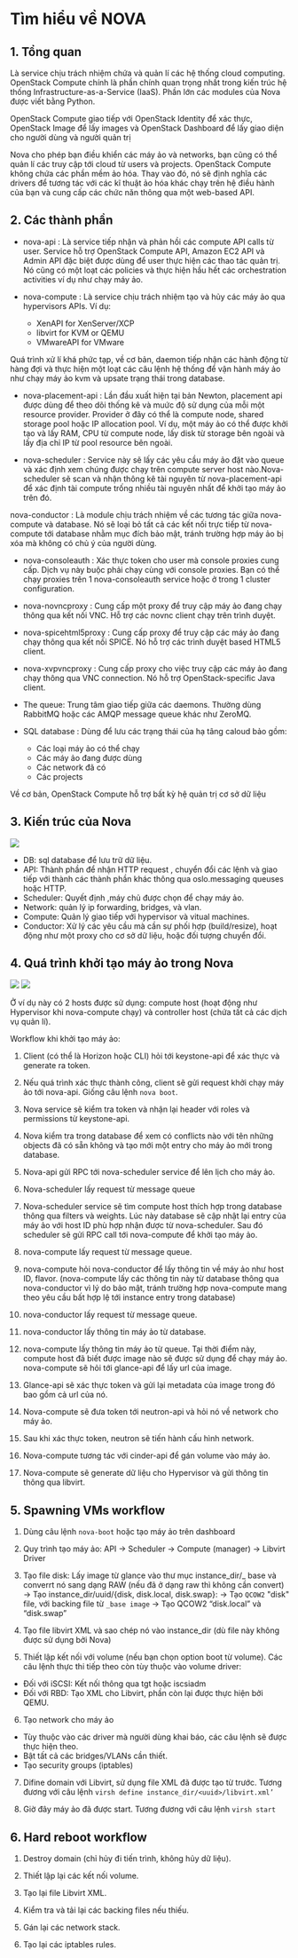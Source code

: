 # Tìm hiểu về NOVA

## 1. Tổng quan

Là service chịu trách nhiệm chứa và quản lí các hệ thống cloud computing. OpenStack Compute chính là phần chính quan trọng nhất trong kiến trúc hệ thống Infrastructure-as-a-Service (IaaS). Phần lớn các modules của Nova được viết bằng Python.

OpenStack Compute giao tiếp với OpenStack Identity để xác thực, OpenStack Image để lấy images và OpenStack Dashboard để lấy giao diện cho người dùng và người quản trị

Nova cho phép bạn điều khiển các máy ảo và networks, bạn cũng có thể quản lí các truy cập tới cloud từ users và projects. OpenStack Compute không chứa các phần mềm ảo hóa. Thay vào đó, nó sẽ định nghĩa các drivers để tương tác với các kĩ thuật ảo hóa khác chạy trên hệ điều hành của bạn và cung cấp các chức năn thông qua một web-based API.

## 2. Các thành phần

- nova-api : Là service tiếp nhận và phản hồi các compute API calls từ user. Service hỗ trợ OpenStack Compute API, Amazon EC2 API và Admin API đặc biệt được dùng để user thực hiện các thao tác quản trị. Nó cũng có một loạt các policies và thực hiện hầu hết các orchestration activities ví dụ như chạy máy ảo.


- nova-compute : Là service chịu trách nhiệm tạo và hủy các máy ảo qua hypervisors APIs. Ví dụ:
<ul>
  <ul>
<li>XenAPI for XenServer/XCP</li>
    
<li>libvirt for KVM or QEMU</li>

<li>VMwareAPI for VMware</li>
</ul>
</ul>

Quá trình xử lí khá phức tạp, về cơ bản, daemon tiếp nhận các hành động từ hàng đợi và thực hiện một loạt các câu lệnh hệ thống để vận hành máy ảo như chạy máy ảo kvm và upsate trạng thái trong database.

- nova-placement-api : Lần đầu xuất hiện tại bản Newton, placement api được dùng để theo dõi thống kê và muức độ sử dụng của mỗi một resource provider. Provider ở đây có thể là compute node, shared storage pool hoặc IP allocation pool. Ví dụ, một máy ảo có thể được khởi tạo và lấy RAM, CPU từ compute node, lấy disk từ storage bên ngoài và lấy địa chỉ IP từ pool resource bên ngoài.

- nova-scheduler : Service này sẽ lấy các yêu cầu máy ảo đặt vào queue và xác định xem chúng được chạy trên compute server host nào.Nova-scheduler sẽ scan và nhận thông kê tài nguyên từ nova-placement-api để xác định tài compute trống nhiều tài nguyên nhất để khởi tạo máy ảo trên đó.

nova-conductor : Là module chịu trách nhiệm về các tương tác giữa nova-compute và database. Nó sẽ loại bỏ tất cả các kết nối trực tiếp từ nova-compute tới database nhằm mục đích bảo mật, tránh trường hợp máy ảo bị xóa mà không có chủ ý của người dùng.

- nova-consoleauth : Xác thực token cho user mà console proxies cung cấp. Dịch vụ này buộc phải chạy cùng với console proxies. Bạn có thể chạy proxies trên 1 nova-consoleauth service hoặc ở trong 1 cluster configuration.

- nova-novncproxy :  Cung cấp một proxy để truy cập máy ảo đang chạy thông qua kết nối VNC. Hỗ trợ các novnc client chạy trên trình duyệt.

- nova-spicehtml5proxy : Cung cấp proxy để truy cập các máy ảo đang chạy thông qua kết nối SPICE. Nó hỗ trợ các trình duyệt based HTML5 client.

- nova-xvpvncproxy : Cung cấp proxy cho việc truy cập các máy ảo đang chạy thông qua VNC connection. Nó hỗ trợ OpenStack-specific Java client.

- The queue: Trung tâm giao tiếp giữa các daemons. Thường dùng RabbitMQ hoặc các AMQP message queue khác như ZeroMQ.

- SQL database : Dùng để lưu các trạng thái của hạ tâng caloud bảo gồm:
<ul>
<ul>
<li>Các loại máy ảo có thể chạy</li>
    
<li>Các máy ảo đang được dùng</li>
    
<li>Các network đã có</li>
    
<li>Các projects</li>
</ul>
</ul>

Về cơ bản, OpenStack Compute hỗ trợ bất kỳ hệ quản trị cơ sở dữ liệu
 
 ## 3. Kiến trúc của Nova

<img src="http://i.imgur.com/SWgKmDp.png">

- DB: sql database để lưu trữ dữ liệu.
- API: Thành phần để nhận HTTP request , chuyển đổi các lệnh và giao tiếp với thành các thành phần khác thông qua oslo.messaging queuses hoặc HTTP.
- Scheduler: Quyết định ,máy chủ được chọn để chạy máy ảo.
- Network: quản lý ip forwarding, bridges, và vlan.
- Compute: Quản lý giao tiếp với hypervisor và vitual machines.
- Conductor: Xử lý các yêu cầu mà cần sự phối hợp (build/resize), hoạt động như một proxy cho cơ sở dữ liệu, hoặc đối tượng chuyển đổi.


## 4. Quá trình khởi tạo máy ảo trong Nova

<img src="http://i.imgur.com/drbTrDG.png">

<img src="http://i.imgur.com/HrBos46.png">

Ở ví dụ này có 2 hosts được sử dụng: compute host (hoạt động như Hypervisor khi nova-compute chạy) và controller host (chứa tất cả các dịch vụ quản lí).

Workflow khi khởi tạo máy ảo:

1. Client (có thể là Horizon hoặc CLI) hỏi tới keystone-api để xác thực và generate ra token.

2. Nếu quá trình xác thực thành công, client sẽ gửi request khởi chạy máy ảo tới nova-api. Giống câu lệnh `nova boot`.

3. Nova service sẽ kiểm tra token và nhận lại header với roles và permissions từ keystone-api.

4. Nova kiểm tra trong database để xem có conflicts nào với tên những objects đã có sẵn không và tạo mới một entry cho máy ảo mới trong database.

5. Nova-api gửi RPC tới nova-scheduler service để lên lịch cho máy ảo.

6. Nova-scheduler lấy request từ message queue

7. Nova-scheduler service sẽ tìm compute host thích hợp trong database thông qua filters và weights. Lúc này database sẽ cập nhật lại entry của máy ảo với host ID phù hợp nhận được từ nova-scheduler. Sau đó scheduler sẽ gửi RPC call tới nova-compute để khởi tạo máy ảo.

8. nova-compute lấy request từ message queue.

9. nova-compute hỏi nova-conductor để lấy thông tin về máy ảo như host ID, flavor. (nova-compute lấy các thông tin này từ database thông qua nova-conductor vì lý do bảo mật, tránh trường hợp nova-compute mang theo yêu cầu bất hợp lệ tới instance entry trong database)

10. nova-conductor lấy request từ message queue.

11. nova-conductor lấy thông tin máy ảo từ database.

12. nova-compute lấy thông tin máy ảo từ queue. Tại thời điểm này, compute host đã biết được image nào sẽ được sử dụng để chạy máy ảo. nova-compute sẽ hỏi tới glance-api để lấy url của image.

13. Glance-api sẽ xác thực token và gửi lại metadata của image trong đó bao gồm cả url của nó.

14. Nova-compute sẽ đưa token tới neutron-api và hỏi nó về network cho máy ảo.

15. Sau khi xác thực token, neutron sẽ tiến hành cấu hình network.

16. Nova-compute tương tác với cinder-api để gán volume vào máy ảo.

17. Nova-compute sẽ generate dữ liệu cho Hypervisor và gửi thông tin thông qua libvirt.


## 5. Spawning VMs workflow

1. Dùng câu lệnh `nova-boot` hoặc tạo máy ảo trên dashboard

2. Quy trình tạo máy ảo: API -> Scheduler -> Compute (manager) -> Libvirt Driver

3. Tạo file disk: Lấy image từ glance vào thư mục  instance_dir/_ base và converrt nó sang dạng RAW (nếu đã ở dạng raw thì không cần convert)
-> Tạo instance_dir/uuid/{disk, disk.local, disk.swap}:
    -> Tạo `QCOW2` "disk" file, với backing file từ `_base image`
    -> Tạo QCOW2 “disk.local” và “disk.swap”
4. Tạo file libvirt XML và sao chép nó vào instance_dir (dù file này không được sử dụng bởi Nova)

5. Thiết lập kết nối với volume (nếu bạn chọn option boot từ volume). Các câu lệnh thực thi tiếp theo còn tùy thuộc vào volume driver:
  - Đối với iSCSI: Kết nối thông qua tgt hoặc iscsiadm
  - Đối với RBD: Tạo XML cho Libvirt, phần còn lại được thực hiện bởi QEMU.

6. Tạo network cho máy ảo

- Tùy thuộc vào các driver mà người dùng khai báo, các câu lệnh sẽ được thực hiện theo.
- Bật tất cả các bridges/VLANs cần thiết.
- Tạo security groups (iptables)

7. Difine domain với Libvirt, sử dụng file XML đã được tạo từ trước. Tương đương với câu lệnh `virsh define instance_dir/<uuid>/libvirt.xml’`

8. Giờ đây máy ảo đã được start. Tương đương với câu lệnh `virsh start`


## 6. Hard reboot workflow

1. Destroy domain (chỉ hủy đi tiến trình, không hủy dữ liệu).

2. Thiết lập lại các kết nối volume.

3. Tạo lại file Libvirt XML.

4. Kiểm tra và tải lại các backing files nếu thiếu.

5. Gán lại các network stack.

6. Tạo lại các iptables rules.

